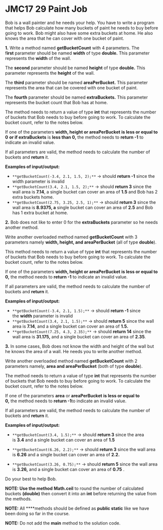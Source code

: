 # JMC17 29 Paint Job

Bob is a wall painter and he needs your help. You have to write a program that helps Bob calculate how many buckets of paint he needs to buy before going to work. Bob might also have some extra buckets at home. He also knows the area that he can cover with one bucket of paint.

**1.** Write a method named **getBucketCount** with 4 parameters. The f**irst** parameter should be named **width** of type **double.** This parameter represents the **width** of the wall.

The **second** parameter should be named **height** of type **double.** This parameter represents the **height** of the wall.

The **third** parameter should be named **areaPerBucket.** This parameter represents the area that can be covered with one bucket of paint.

The **fourth** parameter should be named **extraBuckets.** This parameter represents the bucket count that Bob has at home.

The method needs to return a value of type **int** that represents the number of buckets that Bob needs to buy before going to work. To calculate the bucket count, refer to the notes below.

If one of the parameters **width, height or areaPerBucket** **is less or equal to 0** **or if extraBuckets** is **less than 0,** the method needs to **return -1** to indicate an invalid value.

If all parameters are valid, the method needs to calculate the number of buckets and **return** it.


**Examples of input/output:** 

- `**getBucketCount(-3.4, 2.1, 1.5, 2);**` → should **return -1** since the width parameter is invalid
- `**getBucketCount(3.4, 2.1, 1.5, 2);**` → should **return 3** since the wall area is **7.14**, a single bucket can cover an area of **1.5** and Bob has 2 extra buckets home.
- `**getBucketCount(2.75, 3.25, 2.5, 1);**` → should **return 3** since the wall area is **8.9375, a** single bucket can cover an area of **2.5** and Bob has 1 extra bucket at home.


**2.** Bob does not like to enter 0 for the **extraBuckets** parameter so he needs another method.

Write another overloaded method named **getBucketCount** with 3 parameters namely **width, height, and areaPerBucket** (all of type **double**).

This method needs to return a value of type **int** that represents the number of buckets that Bob needs to buy before going to work. To calculate the bucket count, refer to the notes below.

If one of the parameters **width, height or areaPerBucket** **is less or equal to 0,** the method needs to **return -1** to indicate an invalid value.

If all parameters are valid, the method needs to calculate the number of buckets and **return** it.


**Examples of input/output:** 

- `**getBucketCount(-3.4, 2.1, 1.5);**` → should **return -1** since the **width** parameter is invalid
- `**getBucketCount(3.4, 2.1, 1.5);**` → should **return 5** since the wall area is **7.14**, and a single bucket can cover an area of **1.5.**
- `**getBucketCount(7.25, 4.3, 2.35);**` → should **return 14** since the wall area is **31.175,** and a single bucket can cover an area of **2.35**.


**3.** In some cases, Bob does not know the width and height of the wall but he knows the area of a wall. He needs you to write another method.

Write another overloaded method named **getBucketCount** with 2 parameters namely, **area and areaPerBucket** (both of type **double**).

The method needs to return a value of type **int** that represents the number of buckets that Bob needs to buy before going to work. To calculate the bucket count, refer to the notes below.

If one of the parameters **area** or **areaPerBucket** **is less or equal to 0,** the method needs to **return -1**to indicate an invalid value.

If all parameters are valid, the method needs to calculate the number of buckets and **return** it.


**Examples of input/output:** 

- `**getBucketCount(3.4, 1.5);**` → should **return 3** since the area is **3.4** and a single bucket can cover an area of **1.5**
    
- `**getBucketCount(6.26, 2.2);**` → should **return 3** since the wall area is **6.26** and a single bucket can cover an area of **2.2.**
    
- `**getBucketCount(3.26, 0.75);**` → should **return 5** since the wall area is **3.26,** and a single bucket can cover an area of **0.75** .
    

Do your best to help Bob.


**NOTE: Use the method** **Math.ceil** to round the number of calculated buckets **(double)** then convert it into an **int** before returning the value from the methods.

**NOTE:** All **​**methods should be defined as **public static** like we have been doing so far in the course.

**NOTE:** Do not add the **main** method to the solution code.
